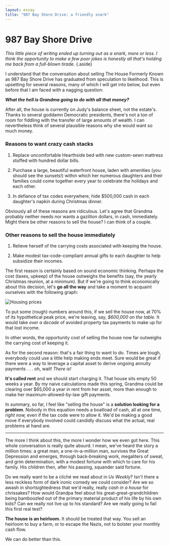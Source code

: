 ```yaml
---
layout: essay
title: "987 Bay Shore Drive: a friendly snark"
---
```


# 987 Bay Shore Drive

*This little piece of writing ended up turning out as a snark, more or less. I think the opportunity to make a few poor jokes is honestly all that's holding me back from a full-blown tirade.*
{.aside}

I understand that the conversation about selling The House Formerly Known as 987 Bay Shore Drive has graduated from speculation to likelihood. This is upsetting for several reasons, many of which I will get into below, but even before that I am faced with a nagging question:

***What the hell is Grandma going to do with all that money?***

After all, the house is currently on Judy's balance sheet, not the estate's. Thanks to several goddamn Democratic presidents, there's not a ton of room for fiddling with the transfer of large amounts of wealth. I can nevertheless think of several plausible reasons why she would want so much money.

### Reasons to want crazy cash stacks

1. Replace uncomfortable Hearthside bed with new custom-sewn mattress stuffed with hundred dollar bills.

1. Purchase a large, beautiful waterfront house, laden with amenities (you should see the sunsets!) within which her numerous daughters and their families could come together every year to celebrate the holidays and each other.

1. In defiance of tax codes everywhere, hide $500,000 cash in each daughter's napkin during Christmas dinner.

Obviously all of these reasons are ridiculous. Let's agree that Grandma probably neither needs nor wants a gazillion dollars, in cash, immediately. Might there be other reasons to sell the house? I can think of a couple.

### Other reasons to sell the house immediately

1. Relieve herself of the carrying costs associated with keeping the house.

1. Make modest tax-code-compliant annual gifts to each daughter to help subsidize their incomes.

The first reason is certainly based on sound economic thinking. Perhaps the cost (taxes, upkeep) of the house outweighs the benefits (say, the yearly Christmas reunion, at a minimum). But if we're going to think economically about this decision, let's **go all the way** and  take a moment to acquaint ourselves with the following graph:

![Housing prices](http://cr4re.com/charts/chart-images/RealHousePricesFeb2011Prelim.jpg)

To put some (rough) numbers around this, if we sell the house now, at 70% of its hypothetical peak price, we're leaving, say, *$600,000 on the table*. It would take *over a decade* of avoided property tax payments to make up for that lost income.

In other words, the opportunity cost of selling the house now far outweighs the carrying cost of keeping it.

As for the second reason: that's a fair thing to want to do. Times are tough, everybody could use a little help making ends meet. Sure would be great if there were a way to leverage a capital asset to derive ongoing annuity payments . . . oh, wait! *There is!*

**It's called rent** and we should start charging it. That house sits empty 50 weeks a year. By my naive calculations made this spring, Grandma could be clearing over $65,000 a year in rent from her asset, more than enough to make her maximum-allowed-by-law gift payments.

In summary, so far, I feel like "selling the house" is a **solution looking for a problem**. Nobody in this equation needs a boatload of cash, all at one time, *right now,* even if the tax code were to allow it. We'd be making a good move if everybody involved could candidly discuss what the actual, real problems at hand are.

***

The more I think about this, the more I wonder how we even got here. This whole conversation is really quite absurd. I mean, we've heard the story a million times: a great man, a one-in-a-million man, survives the Great Depression and emerges, through back-breaking work, megaliters of sweat, and grim determination, with a modest fortune with which to care for his family. His children then, after his passing, squander said fortune.

Do we really want to be a cliché we read about in *Us Weekly*? Isn't there a less reckless form of dark ironic comedy we could consider? Are we so awash in shortsightedness that we'd really, really *cash in a house* for chrissakes? How would Grandpa feel about his great-great-grandchildren being bamboozled out of the primary material product of his life by his own kids? Can we really not live up to his standard? Are we really going to fail this first real test?

**The house is an heirloom.** It should be treated that way. You sell an heirloom to buy a farm, or to escape the Nazis, not to bolster your monthly cash flow.

We can do better than this.
